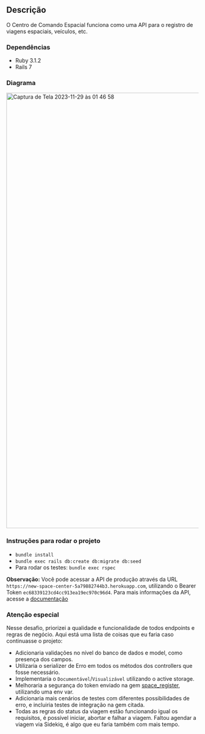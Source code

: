 ## Descrição
O Centro de Comando Espacial funciona como uma API para o registro de viagens espaciais, veículos, etc.

### Dependências
* Ruby 3.1.2
* Rails 7

### Diagrama
<img width="1138" alt="Captura de Tela 2023-11-29 às 01 46 58" src="https://github.com/carolinakarklis/new_space_center/assets/151457822/0c74ec18-6f41-450c-89d7-0abb7385722c">

### Instruções para rodar o projeto

* `bundle install`
* `bundle exec rails db:create db:migrate db:seed`
* Para rodar os testes: `bundle exec rspec`

**Observação:** Você pode acessar a API de produção através da URL `https://new-space-center-5a79882744b3.herokuapp.com`, utilizando o Bearer Token `ec68339123cd4cc913ea19ec970c96d4`. Para mais informações da API, acesse a [documentação](https://github.com/carolinakarklis/new_space_center/wiki/Documenta%C3%A7%C3%A3o-da-API)

### Atenção especial

Nesse desafio, priorizei a qualidade e funcionalidade de todos endpoints e regras de negócio. Aqui está uma lista de coisas que eu faria caso continuasse o projeto:

* Adicionaria validações no nível do banco de dados e model, como presença dos campos.
* Utilizaria o serializer de Erro em todos os métodos dos controllers que fosse necessário.
* Implementaria o `Documentável`/`Visualizável` utilizando o active storage.
* Melhoraria a segurança do token enviado na gem [space_register](https://github.com/carolinakarklis/space_register), utilizando uma env var.
* Adicionaria mais cenários de testes com diferentes possibilidades de erro, e incluiria testes de integração na gem citada.
* Todas as regras do status da viagem estão funcionando igual os requisitos, é possível iniciar, abortar e falhar a viagem. Faltou agendar a viagem via Sidekiq, é algo que eu faria também com mais tempo.
